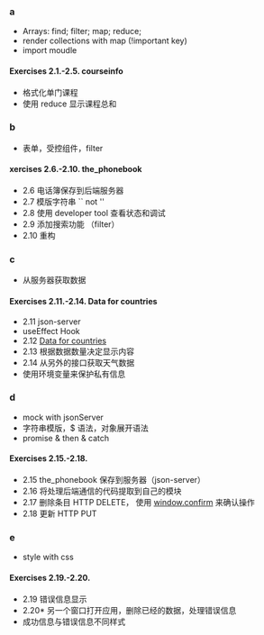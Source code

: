 ### a

- Arrays: find; filter; map; reduce;
- render collections with map (!important key)
- import moudle

#### Exercises 2.1.-2.5. courseinfo

- 格式化单门课程
- 使用 reduce 显示课程总和

### b

- 表单，受控组件，filter

#### xercises 2.6.-2.10. the_phonebook

- 2.6 电话簿保存到后端服务器
- 2.7 模版字符串 `` not ''
- 2.8 使用 developer tool 查看状态和调试
- 2.9 添加搜索功能 （filter）
- 2.10 重构

### c

- 从服务器获取数据

#### Exercises 2.11.-2.14. Data for countries

- 2.11 json-server
- useEffect Hook
- 2.12 [Data for countries](https://restcountries.eu/)
- 2.13 根据数据数量决定显示内容
- 2.14 从另外的接口获取天气数据
- 使用环境变量来保护私有信息

### d

- mock with jsonServer
- 字符串模版，\$ 语法，对象展开语法
- promise & then & catch

#### Exercises 2.15.-2.18.

- 2.15 the_phonebook 保存到服务器（json-server）
- 2.16 将处理后端通信的代码提取到自己的模块
- 2.17 删除条目 HTTP DELETE， 使用 [window.confirm](https://developer.mozilla.org/en-us/docs/web/api/window/confirm) 来确认操作
- 2.18 更新 HTTP PUT

### e

- style with css

#### Exercises 2.19.-2.20.

- 2.19 错误信息显示
- 2.20\* 另一个窗口打开应用，删除已经的数据，处理错误信息
- 成功信息与错误信息不同样式
